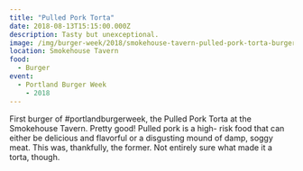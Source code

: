 ```yaml
---
title: "Pulled Pork Torta"
date: 2018-08-13T15:15:00.000Z
description: Tasty but unexceptional.
image: /img/burger-week/2018/smokehouse-tavern-pulled-pork-torta-burger-week-2018.jpg
location: Smokehouse Tavern
food:
  - Burger
event: 
  - Portland Burger Week
    - 2018
---
```


First burger of #portlandburgerweek, the Pulled Pork Torta at the Smokehouse Tavern. Pretty good! Pulled pork is a high- risk food that can either be delicious and flavorful or a disgusting mound of damp, soggy meat. This was, thankfully, the former. Not entirely sure what made it a torta, though.
